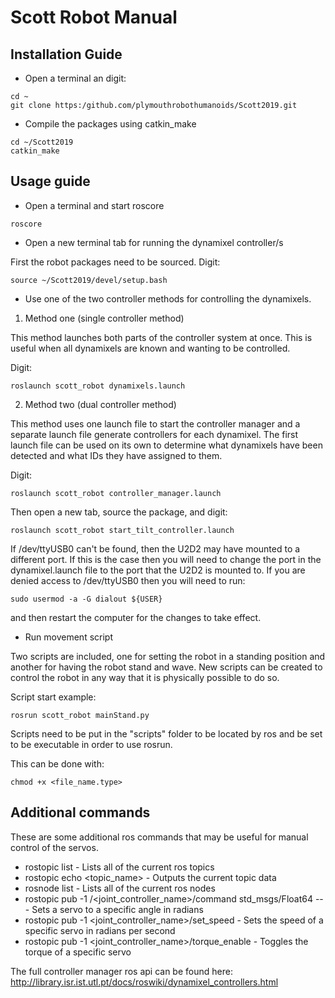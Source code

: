 # Scott Robot Manual  

## Installation Guide  

* Open a terminal an digit: 

```shell
cd ~ 
git clone https:/github.com/plymouthrobothumanoids/Scott2019.git 
```
 
* Compile the packages using catkin_make 

```shell 
cd ~/Scott2019 
catkin_make 
``` 

## Usage guide   

* Open a terminal and start roscore 

```shell 
roscore 
``` 

* Open a new terminal tab for running the dynamixel controller/s 

First the robot packages need to be sourced. Digit: 

```shell 
source ~/Scott2019/devel/setup.bash 
``` 

* Use one of the two controller methods for controlling the dynamixels. 

1. Method one (single controller method) 

This method launches both parts of the controller system at once. This is useful when all dynamixels are known and wanting to be controlled. 

Digit: 

```shell 
roslaunch scott_robot dynamixels.launch 
``` 

2. Method two (dual controller method) 

This method uses one launch file to start the controller manager and a separate launch file generate controllers for each dynamixel. The first launch file can be used on its own to determine what dynamixels have been detected and what IDs they have assigned to them. 

Digit: 

```shell 
roslaunch scott_robot controller_manager.launch 
``` 

Then open a new tab, source the package, and digit: 

```shell 
roslaunch scott_robot start_tilt_controller.launch 
``` 

If /dev/ttyUSB0 can't be found, then the U2D2 may have mounted to a different port. If this is the case then you will need to change the port in the dynamixel.launch file to the port that the U2D2 is mounted to. If you are denied access to /dev/ttyUSB0 then you will need to run: 

```shell 
sudo usermod -a -G dialout ${USER} 
``` 

and then restart the computer for the changes to take effect. 

* Run movement script 

Two scripts are included, one for setting the robot in a standing position and another for having the robot stand and wave. 
New scripts can be created to control the robot in any way that it is physically possible to do so. 

Script start example: 

```shell 
rosrun scott_robot mainStand.py 
``` 

Scripts need to be put in the "scripts" folder to be located by ros and be set to be executable in order to use rosrun. 

This can be done with: 

```shell 
chmod +x <file_name.type> 
``` 

## Additional commands 

These are some additional ros commands that may be useful for manual control of the servos. 

* rostopic list - Lists all of the current ros topics 
* rostopic echo <topic_name> - Outputs the current topic data 
* rosnode list - Lists all of the current ros nodes 
* rostopic pub -1 /<joint_controller_name>/command std_msgs/Float64 -- <angle> - Sets a servo to a specific angle in radians 
* rostopic pub -1 <joint_controller_name>/set_speed <speed> - Sets the speed of a specific servo in radians per second 
* rostopic pub -1 <joint_controller_name>/torque_enable - Toggles the torque of a specific servo 

The full controller manager ros api can be found here: http://library.isr.ist.utl.pt/docs/roswiki/dynamixel_controllers.html 

